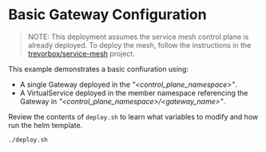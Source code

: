 # Basic Gateway Configuration

> NOTE: This deployment assumes the service mesh control plane is already deployed.
> To deploy the mesh, follow the instructions in the [trevorbox/service-mesh](https://github.com/trevorbox/service-mesh) project.

This example demonstrates a basic confiuration using:

- A single Gateway deployed in the *"<control_plane_namespace>"*.
- A VirtualService deployed in the member namespace referencing the Gateway in *"<control_plane_namespace>/<gateway_name>"*.

Review the contents of `deploy.sh` to learn what variables to modify and how run the helm template.

```sh
./deploy.sh
```
